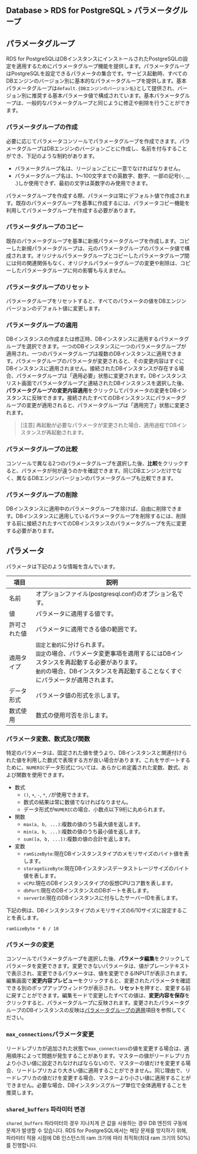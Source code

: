 ## Database > RDS for PostgreSQL > パラメータグループ

## パラメータグループ

RDS for PostgreSQLはDBインスタンスにインストールされたPostgreSQLの設定を適用するためにパラメータグループ機能を提供します。パラメータグループはPostgreSQLを設定できるパラメータの集合です。サービス起動時、すべてのDBエンジンのバージョン別に基本的なパラメータグループを提供します。基本パラメータグループは`default.{DBエンジンのバージョン名}`として提供され、バージョン別に推奨する基本パラメータ値で構成されています。基本パラメータグループは、一般的なパラメータグループと同じように修正や削除を行うことができます。

### パラメータグループの作成

必要に応じてパラメータコンソールでパラメータグループを作成できます。パラメータグループはDBエンジンのバージョンごとに作成し、名前を付与することができ、下記のような制約があります。

* パラメータグループ名は、リージョンごとに一意でなければなりません。
* パラメータグループ名は、1～100文字までの英数字、数字、一部の記号(-, _, .)しか使用できず、最初の文字は英数字のみ使用できます。

パラメータグループを作成する際、パラメータは常にデフォルト値で作成されます。既存のパラメータグループを基準に作成するには、パラメータコピー機能を利用してパラメータグループを作成する必要があります。

### パラメータグループのコピー

既存のパラメータグループを基準に新規パラメータグループを作成します。コピーした新規パラメータグループは、元のパラメータグループのパラメータ値で構成されます。オリジナルパラメータグループとコピーしたパラメータグループ間には何の関連関係もなく、オリジナルパラメータグループの変更や削除は、コピーしたパラメータグループに何の影響も与えません。

### パラメータグループのリセット

パラメータグループをリセットすると、すべてのパラメータの値をDBエンジンバージョンのデフォルト値に変更します。

### パラメータグループの適用

DBインスタンスの作成または修正時、DBインスタンスに適用するパラメータグループを選択できます。一つのDBインスタンスに一つのパラメータグループが適用され、一つのパラメータグループは複数のDBインスタンスに適用できます。パラメータグループのパラメータが変更されると、その変更内容はすぐにDBインスタンスに適用されません。接続されたDBインスタンスが存在する場合、パラメータグループは「適用必要」状態に変更されます。DBインスタンスリスト画面でパラメータグループと連結されたDBインスタンスを選択した後、**パラメータグループの変更内容適用**をクリックしてパラメータの変更をDBインスタンスに反映できます。接続されたすべてのDBインスタンスにパラメータグループの変更が適用されると、パラメータグループは「適用完了」状態に変更されます。

> [注意]
> 再起動が必要なパラメータが変更された場合、適用過程でDBインスタンスが再起動されます。

### パラメータグループの比較

コンソールで異なる2つのパラメータグループを選択した後、**比較**をクリックすると、パラメータが何が違うのかを確認できます。同じDBエンジンだけでなく、異なるDBエンジンバージョンのパラメータグループも比較できます。

### パラメータグループの削除

DBインスタンスに適用中のパラメータグループを除けば、自由に削除できます。DBインスタンスに適用しているパラメータグループを削除するには、削除する前に接続されたすべてのDBインスタンスのパラメータグループを先に変更する必要があります。

## パラメータ

パラメータは下記のような情報を含んでいます。

| 項目   | 説明                                                                                                                |
|--------|---------------------------------------------------------------------------------------------------------------------|
| 名前   | オプションファイル(postgresql.conf)のオプション名です。                                                                                   |
| 値    | パラメータに適用する値です。                                                                                                     |
| 許可された値 | パラメータに適用できる値の範囲です。                                                                                            |
| 適用タイプ | `固定`と`動的`に分けられます。<br/>`固定`の場合、パラメータ変更事項を適用するにはDBインスタンスを再起動する必要があります。<br/>`動的`の場合、DBインスタンスを再起動することなくすぐにパラメータが適用されます。 |
| データ形式 | パラメータ値の形式を示します。                                                                                                   | 
| 数式使用 | 数式の使用可否を示します。                                                                                                 |

### パラメータ変数、数式及び関数

特定のパラメータは、固定された値を使うより、DBインスタンスと関連付けられた値を利用した数式で表現する方が良い場合があります。これをサポートするために、`NUMERIC`データ形式については、あらかじめ定義された変数、数式、および関数を使用できます。

* 数式
    * `()`, `+`, `-`, `*`, `/`が使用できます。
    * 数式の結果は常に数値でなければなりません。
    * データ形式が`NUMERIC`の場合、小数点以下9桁に丸められます。
* 関数
    * `max(a, b, ...)`:複数の値のうち最大値を返します。
    * `min(a, b, ...)`:複数の値のうち最小値を返します。
    * `sum([a, b, ...])`:複数の値の合計を返します。
* 変数
    * `ramSizeByte`:現在DBインスタンスタイプのメモリサイズのバイト値を表します。
    * `storageSizeByte`:現在DBインスタンスデータストレージサイズのバイト値を表します。
    * `vCPU`:現在のDBインスタンスタイプの仮想CPUコア数を表します。
    * `dbPort`:現在のDBインスタンスのDBポートを表します。
    * `serverId`:現在のDBインスタンスに付与したサーバーIDを表します。

下記の例は、DBインスタンスタイプのメモリサイズの6/10サイズに設定することを表します。

```
ramSizeByte * 6 / 10
```

### パラメータの変更

コンソールでパラメータグループを選択した後、**パラメータ編集**をクリックしてパラメータを変更できます。変更できないパラメータは、値がプレーンテキストで表示され、変更できるパラメータは、値を変更できるINPUTが表示されます。編集画面で**変更内容プレビュー**をクリックすると、変更されたパラメータを確認できる別のポップアップウィンドウが表示され、**リセット**を押すと、変更する前に戻すことができます。編集モードで変更したすべての値は、**変更内容を保存**をクリックすると、パラメータグループに反映されます。変更されたパラメータグループのDBインスタンスの反映は[パラメータグループの適用](parameter-group/#_5)項目を参照してください。

### `max_connections`パラメータ変更

リードレプリカが追加された状態で`max_connections`の値を変更する場合は、適用順序によって問題が発生することがあります。マスターの値がリードレプリカより小さい値に設定されなければならないので、マスターの値だけを変更する場合、リードレプリカより大きい値に適用することができません。同じ理由で、リードレプリカの値だけを変更する場合、マスターより小さい値に適用することができません。必要な場合、DBインスタンスグループ単位で全体適用することを推奨します。

### `shared_buffers` 파라미터 변경

`shared_buffers` 파라미터의 경우 지나치게 큰 값을 사용하는 경우 DB 엔진의 구동에 문제가 발생할 수 있습니다. RDS for PostgreSQL에서는 해당 문제를 방지하기 위해, 파라미터 적용 시점에 DB 인스턴스의 ram 크기에 따라 최적화(최대 ram 크기의 50%)를 진행합니다. 